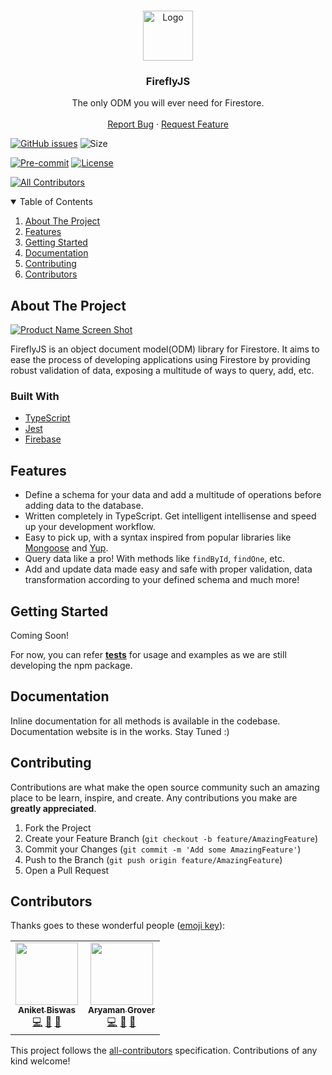 <!-- # fireflyjs-core -->

<!-- [![LinkedIn][linkedin-shield]][linkedin-url] -->

<!-- PROJECT LOGO -->
<br />
<p align="center">
  <a href="https://github.com/FireflyJS/fireflyjs-core">
    <img src="https://user-images.githubusercontent.com/51146347/130316345-b68999ff-8eb5-4620-bf04-bc9eef91e2c6.png" alt="Logo" width="80" height="80">
  </a>

  <h3 align="center">FireflyJS</h3>

  <p align="center">
    The only ODM you will ever need for Firestore.
    <br />
<!--     <a href="https://github.com/othneildrew/Best-README-Template"><strong>Explore the docs »</strong></a> -->
    <br />
<!--     <br /> -->
<!--     <a href="https://github.com/othneildrew/Best-README-Template">View Demo</a> -->
<!--     · -->
    <a href="https://github.com/FireflyJS/fireflyjs-core/issues">Report Bug</a>
    ·
    <a href="https://github.com/FireflyJS/fireflyjs-core/issues">Request Feature</a>
  </p>
</p>

[![GitHub issues](https://img.shields.io/github/issues/FireflyJS/fireflyjs-core?logo=github)](https://github.com/Saurav-Shrivastav/covaccinate/issues)
![Size](https://github-size-badge.herokuapp.com/FireflyJS/fireflyjs-core.svg)

<!-- [![Website shields.io](https://img.shields.io/website-up-down-green-red/http/shields.io.svg)](http://shields.io/) -->

[![Pre-commit](https://img.shields.io/badge/pre--commit-enabled-brightgreen?logo=pre-commit&logoColor=white)](https://github.com/Saurav-Shrivastav/covaccinate/blob/master/.pre-commit-config.yaml)
[![License](https://img.shields.io/github/license/FireflyJS/fireflyjs-core)](https://github.com/FireflyJS/fireflyjs-core/blob/main/LICENSE)

<!-- ALL-CONTRIBUTORS-BADGE:START - Do not remove or modify this section -->

[![All Contributors](https://img.shields.io/badge/all_contributors-2-orange.svg?style=flat-square)](#contributors-)

<!-- ALL-CONTRIBUTORS-BADGE:END -->

<!-- TABLE OF CONTENTS -->
<details open="open">
  <summary>Table of Contents</summary>
  <ol>
    <li>
      <a href="#about-the-project">About The Project</a>
    </li>
    <li>
      <a href="#features">Features</a>
      </li>
    <li>
      <a href="#getting-started">Getting Started</a>
<!--       <ul>
        <li><a href="#prerequisites">Prerequisites</a></li>
        <li><a href="#installation">Installation</a></li>
      </ul> -->
    </li>
    <li><a href="#documentation">Documentation</a></li>
<!--     <li><a href="#roadmap">Roadmap</a></li> -->
    <li><a href="#contributing">Contributing</a></li>
    <li><a href="#contributors">Contributors</a></li>    
<!--     <li><a href="#license">License</a></li> -->
<!--     <li><a href="#contact">Contact</a></li> -->
<!--     <li><a href="#acknowledgements">Acknowledgements</a></li> -->
  </ol>
</details>

<!-- ABOUT THE PROJECT -->

## About The Project

[![Product Name Screen Shot][product-screenshot]](https://example.com)

FireflyJS is an object document model(ODM) library for Firestore. It aims to ease the process of developing applications using Firestore by providing robust validation of data, exposing a multitude of ways to query, add, etc.

### Built With

- [TypeScript](https://www.typescriptlang.org/)
- [Jest](https://jestjs.io/)
- [Firebase](https://firebase.google.com/)

<!-- FEATURES -->

## Features

- Define a schema for your data and add a multitude of operations before adding data to the database.
- Written completely in TypeScript. Get intelligent intellisense and speed up your development workflow.
- Easy to pick up, with a syntax inspired from popular libraries like [Mongoose](https://github.com/Automattic/mongoose) and [Yup](https://github.com/jquense/yup).
- Query data like a pro! With methods like `findById`, `findOne`, etc.
- Add and update data made easy and safe with proper validation, data transformation according to your defined schema and much more!

<!-- GETTING STARTED -->

## Getting Started

Coming Soon!

For now, you can refer [__tests__](https://github.com/FireflyJS/fireflyjs-core/tree/main/src/__tests__) for usage and examples as we are still developing the npm package.

<!-- DOCUMENTATION -->

## Documentation

Inline documentation for all methods is available in the codebase. Documentation website is in the works. Stay Tuned :)

<!-- CONTRIBUTING -->

## Contributing

Contributions are what make the open source community such an amazing place to be learn, inspire, and create. Any contributions you make are **greatly appreciated**.

1. Fork the Project
2. Create your Feature Branch (`git checkout -b feature/AmazingFeature`)
3. Commit your Changes (`git commit -m 'Add some AmazingFeature'`)
4. Push to the Branch (`git push origin feature/AmazingFeature`)
5. Open a Pull Request

[contributors-shield]: https://img.shields.io/github/contributors/othneildrew/Best-README-Template.svg?style=for-the-badge
[contributors-url]: https://github.com/FireflyJS/fireflyjs-core/graphs/contributors
[forks-shield]: https://img.shields.io/github/forks/othneildrew/Best-README-Template.svg?style=for-the-badge
[forks-url]: https://github.com/FireflyJS/fireflyjs-core/network/members
[stars-shield]: https://img.shields.io/github/stars/othneildrew/Best-README-Template.svg?style=for-the-badge
[stars-url]: https://github.com/FireflyJS/fireflyjs-core/stargazers
[issues-shield]: https://img.shields.io/github/issues/othneildrew/Best-README-Template.svg?style=for-the-badge
[issues-url]: https://github.com/FireflyJS/fireflyjs-core/issues
[license-shield]: https://img.shields.io/github/license/othneildrew/Best-README-Template.svg?style=for-the-badge
[license-url]: https://github.com/othneildrew/Best-README-Template/blob/master/LICENSE.txt
[linkedin-shield]: https://img.shields.io/badge/-LinkedIn-black.svg?style=for-the-badge&logo=linkedin&colorB=555

<!-- [linkedin-url]: https://linkedin.com/in/othneildrew -->

[product-screenshot]: https://user-images.githubusercontent.com/51146347/130316345-b68999ff-8eb5-4620-bf04-bc9eef91e2c6.png

## Contributors

Thanks goes to these wonderful people ([emoji key](https://allcontributors.org/docs/en/emoji-key)):

<!-- ALL-CONTRIBUTORS-LIST:START - Do not remove or modify this section -->
<!-- prettier-ignore-start -->
<!-- markdownlint-disable -->
<table>
  <tr>
    <td align="center"><a href="https://aniket.codes/"><img src="https://avatars.githubusercontent.com/u/51146347?v=4?s=100" width="100px;" alt=""/><br /><sub><b>Aniket Biswas</b></sub></a><br /><a href="https://github.com/FireflyJS/fireflyjs-core/commits?author=aniketbiswas21" title="Code">💻</a> <a href="https://github.com/FireflyJS/fireflyjs-core/commits?author=aniketbiswas21" title="Documentation">📖</a> <a href="#maintenance-aniketbiswas21" title="Maintenance">🚧</a></td>
    <td align="center"><a href="https://github.com/Aryaman1706"><img src="https://avatars.githubusercontent.com/u/56519273?v=4?s=100" width="100px;" alt=""/><br /><sub><b>Aryaman Grover</b></sub></a><br /><a href="https://github.com/FireflyJS/fireflyjs-core/commits?author=Aryaman1706" title="Code">💻</a> <a href="https://github.com/FireflyJS/fireflyjs-core/commits?author=Aryaman1706" title="Documentation">📖</a> <a href="#maintenance-Aryaman1706" title="Maintenance">🚧</a></td>
  </tr>
</table>

<!-- markdownlint-restore -->
<!-- prettier-ignore-end -->

<!-- ALL-CONTRIBUTORS-LIST:END -->

This project follows the [all-contributors](https://github.com/all-contributors/all-contributors) specification. Contributions of any kind welcome!
